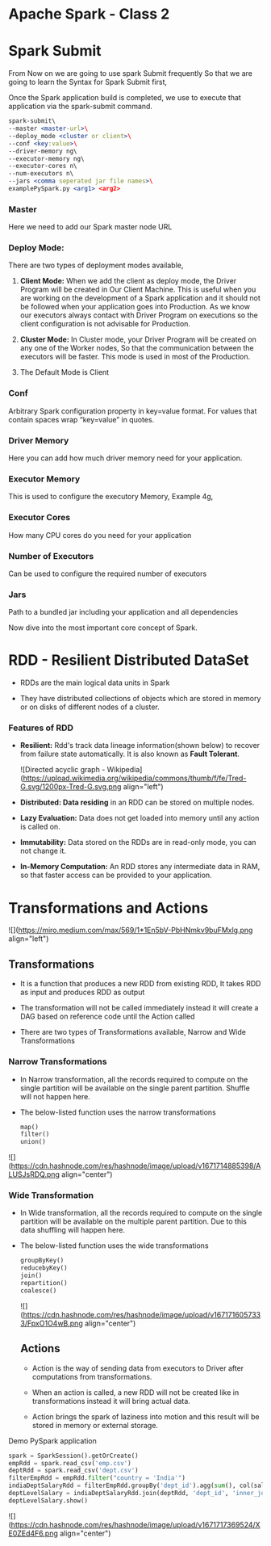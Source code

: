 # Apache Spark - Class 2

# Spark Submit

From Now on we are going to use spark Submit frequently So that we are going to learn the Syntax for Spark Submit first,

Once the Spark application build is completed, we use to execute that application via the spark-submit command.

```apache
spark-submit\
--master <master-url>\
--deploy_mode <cluster or client>\
--conf <key:value>\
--driver-memory ng\
--executor-memory ng\
--executor-cores n\
--num-executors n\
--jars <comma seperated jar file names>\
examplePySpark.py <arg1> <arg2>
```

### Master

Here we need to add our Spark master node URL

### Deploy Mode:

There are two types of deployment modes available,

1.  **Client Mode:** When we add the client as deploy mode, the Driver Program will be created in Our Client Machine. This is useful when you are working on the development of a Spark application and it should not be followed when your application goes into Production. As we know our executors always contact with Driver Program on executions so the client configuration is not advisable for Production.
    
2.  **Cluster Mode:** In Cluster mode, your Driver Program will be created on any one of the Worker nodes, So that the communication between the executors will be faster. This mode is used in most of the Production.
    
3.  The Default Mode is Client
    

### Conf

Arbitrary Spark configuration property in key=value format. For values that contain spaces wrap “key=value” in quotes.

### Driver Memory

Here you can add how much driver memory need for your application.

### Executor Memory

This is used to configure the executory Memory, Example 4g,

### Executor Cores

How many CPU cores do you need for your application

### Number of Executors

Can be used to configure the required number of executors

### Jars

Path to a bundled jar including your application and all dependencies

Now dive into the most important core concept of Spark.

# RDD - Resilient Distributed DataSet

*   RDDs are the main logical data units in Spark
    
*   They have distributed collections of objects which are stored in memory or on disks of different nodes of a cluster.
    

### Features of RDD

*   **Resilient:** Rdd's track data lineage information(shown below) to recover from failure state automatically. It is also known as **Fault Tolerant**.
    
    ![Directed acyclic graph - Wikipedia](https://upload.wikimedia.org/wikipedia/commons/thumb/f/fe/Tred-G.svg/1200px-Tred-G.svg.png align="left")
    
*   **Distributed: Data residing** in an RDD can be stored on multiple nodes.
    
*   **Lazy Evaluation:** Data does not get loaded into memory until any action is called on.
    
*   **Immutability:** Data stored on the RDDs are in read-only mode, you can not change it.
    
*   **In-Memory Computation:** An RDD stores any intermediate data in RAM, so that faster access can be provided to your application.
    

# Transformations and Actions

![](https://miro.medium.com/max/569/1*1En5bV-PbHNmkv9buFMxlg.png align="left")

## Transformations

*   It is a function that produces a new RDD from existing RDD, It takes RDD as input and produces RDD as output
    
*   The transformation will not be called immediately instead it will create a DAG based on reference code until the Action called
    
*   There are two types of Transformations available, Narrow and Wide Transformations
    

### Narrow Transformations

*   In Narrow transformation, all the records required to compute on the single partition will be available on the single parent partition. Shuffle will not happen here.
    
*   The below-listed function uses the narrow transformations
    
    ```apache
    map()
    filter()
    union()
    ```
    

![](https://cdn.hashnode.com/res/hashnode/image/upload/v1671714885398/ALUSJsRDQ.png align="center")

### Wide Transformation

*   In Wide transformation, all the records required to compute on the single partition will be available on the multiple parent partition. Due to this data shuffling will happen here.
    
*   The below-listed function uses the wide transformations
    
    ```apache
    groupByKey()
    reducebyKey()
    join()
    repartition()
    coalesce()
    ```
    
    ![](https://cdn.hashnode.com/res/hashnode/image/upload/v1671716057333/FpxO1O4wB.png align="center")
    
    ## Actions
    
    *   Action is the way of sending data from executors to Driver after computations from transformations.
        
    *   When an action is called, a new RDD will not be created like in transformations instead it will bring actual data.
        
    *   Action brings the spark of laziness into motion and this result will be stored in memory or external storage.
        

Demo PySpark application

```python
spark = SparkSession().getOrCreate()
empRdd = spark.read_csv('emp.csv')
deptRdd = spark.read_csv('dept.csv')
filterEmpRdd = empRdd.filter("country = 'India'")
indiaDeptSalaryRdd = filterEmpRdd.groupBy('dept_id').agg(sum(), col(salary))
deptLevelSalary = indiaDeptSalaryRdd.join(deptRdd, 'dept_id', 'inner_join')
deptLevelSalary.show()
```

![](https://cdn.hashnode.com/res/hashnode/image/upload/v1671717369524/XE0ZEd4F6.png align="center")